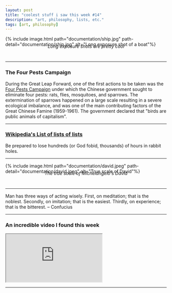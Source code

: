 ```yaml
---
layout: post
title: "coolest stuff i saw this week #14"
description: "art, philosophy, lists, etc."
tags: [art, philosophy]
---
```


{% include image.html path="documentation/ship.jpg" path-detail="documentation/ship.jpg" alt="Long exposure shot of a boat"%}
<p style="margin:0; text-align: center;margin: 0;top: -25px;position: relative;"><em>Long exposure shots are pretty cool</em></p>
  
---

### **The Four Pests Campaign**

During the Great Leap Forward, one of the first actions to be taken was the [Four Pests Campaign](https://en.wikipedia.org/wiki/Four_Pests_Campaign) under which the Chinese government sought to eliminate four pests: rats, flies, mosquitoes, and sparrows. The extermination of sparrows happened on a large scale resulting in a severe ecological imbalance, and was one of the main contributing factors of the Great Chinese Famine (1959-1961). The government declared that "birds are public animals of capitalism". 

---

### [Wikipedia's List of lists of lists](https://en.wikipedia.org/wiki/List_of_lists_of_lists)  
  
Be prepared to lose hundreds (or God fobid, thousands) of hours in rabbit holes.

---

{% include image.html path="documentation/david.jpeg" path-detail="documentation/david.jpeg" alt="True scale of David"%}
<p style="margin:0; text-align: center;margin: 0;top: -25px;position: relative;"><em>The true scale of Michelangelo's David</em></p>
  

---

Man has three ways of acting wisely. First, on meditation; that is the noblest. Secondly, on imitation; that is the easiest. Thirdly, on experience; that is the bitterest. – Confucius

---
### **An incredible video I found this week**

<div class="embed-responsive embed-responsive-16by9">
<iframe src="https://www.youtube.com/embed/HnYwJzVHaLI?modestbranding=1&autohide=1&showinfo=0&controls=1" allowfullscreen></iframe>
</div>

---

  
